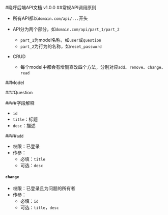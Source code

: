 #晓呼后端API文档 v1.0.0
##常规API调用原则
- 所有API都以`domain.com/api/...`开头

- API分为两个部分，如`domain.com/api/part_1/part_2`
  - `part_1`为model名称，如`user`或`question`
  - `part_2`为行为的名称，如`reset_password`

- CRUD
    - 每个model中都会有增删查改四个方法，分别对应`add`、`remove`、`change`、`read`


##Model

###Question

####字段解释
- `id`
- `title`：标题
- `desc`：描述

####`add`
- 权限：已登录
- 传参：
  - 必填：`title`
  - 可选：`desc`
  
#### `change`
- 权限：已登录且为问题的所有者
- 传参：
  - 必填：`id`
  - 可选：`title`，`desc`